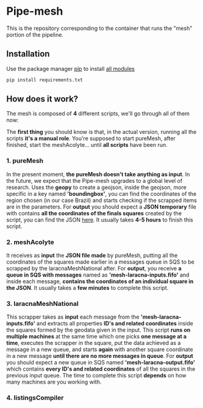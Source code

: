 # Pipe-mesh

This is the repository corresponding to the container that runs the "mesh" portion of the pipeline.

## Installation

Use the package manager [pip](https://pip.pypa.io/en/stable/) to install [all modules](https://github.com/Khanto-Tecnologia/Pipe-mesh/blob/main/requirements.txt)

```bash
pip install requirements.txt
```

## How does it work?
The mesh is composed of **4** different scripts, we'll go through all of them now:

The **first thing** you should know is that, in the actual version, running all the scripts **it's a manual role**. You're supposed to start pureMesh, after finished, start the meshAcolyte... until **all scripts** have been run.

### **1. pureMesh**

In the present moment, **the pureMesh doesn't take anything as input**. In the future, we expect that the Pipe-mesh upgrades to a global level of research. Uses the **geopy** to create a geojson, inside the geojson, more specific in a key named **'boundingbox'**, you can find the coordinates of the region chosen (in our case Brazil) and starts checking if the scrapped items are in the parameters.  For **output** you should expect a **JSON temporary** file with contains **all the coordinates of the finals squares** created by the script, you can find the JSON [here](https://s3.console.aws.amazon.com/s3/buckets/pipe-intermediary?region=us-west-2&tab=objects). It usually takes **4-5 hours** to finish this script.

### 2. meshAcolyte

It receives as **input** the **JSON file made** by pureMesh, putting all the coordinates of the squares made earlier in a messages queue in SQS to be scrapped by the laracnaMeshNational after. For **output**, you receive **a queue in SQS with messages** named as **'mesh-laracna-inputs.fifo'** and inside each message, **contains the coordinates of an individual square in the JSON**. It usually takes a **few minutes** to complete this script.

### 3. laracnaMeshNational

This scrapper takes as **input** each message from the **'mesh-laracna-inputs.fifo'** and extracts all properties **ID's and related coordinates** inside the squares formed by the geodata given in the input. This script **runs on multiple machines** at the same time which one picks **one message at a time**, executes the scrapper in the square, put the data achieved as a message in a new queue, and starts **again** with another square coordinate in a new message **until there are no more messages in queue**. For **output** you should expect a new queue in SQS named **'mesh-laracna-output.fifo'** which contains **every ID's and related coordinates** of all the squares in the previous input queue. The time to complete this script **depends** on how many machines are you working with.

### 4. listingsCompiler

